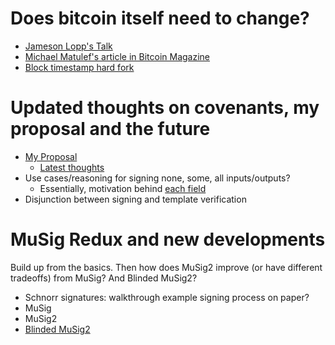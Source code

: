 # Does bitcoin itself need to change?

* [Jameson Lopp's Talk](https://www.youtube.com/watch?v=glX2Y-VVNnI)
* [Michael Matulef's article in Bitcoin Magazine](https://bitcoinmagazine.com/culture/bitcoin-cannot-reach-the-world-if-it-doesnt-change)
* [Block timestamp hard fork](https://www.mail-archive.com/bitcoin-dev@lists.linuxfoundation.org/msg10566.html)

# Updated thoughts on covenants, my proposal and the future

* [My Proposal](https://gist.github.com/reardencode/2aa98700b720174598d21989dd46e781)
    * [Latest thoughts](https://gist.github.com/reardencode/2aa98700b720174598d21989dd46e781#file-proposal2-mediawiki)
* Use cases/reasoning for signing none, some, all inputs/outputs?
    * Essentially, motivation behind [each field](https://gist.github.com/reardencode/2aa98700b720174598d21989dd46e781#wip-what-should-be-hashed)
* Disjunction between signing and template verification

# MuSig Redux and new developments

Build up from the basics. Then how does MuSig2 improve (or have different tradeoffs) from MuSig? And Blinded MuSig2?
* Schnorr signatures: walkthrough example signing process on paper?
* MuSig
* MuSig2
* [Blinded MuSig2](https://lists.linuxfoundation.org/pipermail/bitcoin-dev/2023-July/021792.html)
